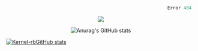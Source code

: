 
  
```python
                                                            Error 404   :(
```

<p align="center">
  <a href="https://skillicons.dev">
    <img src="https://skillicons.dev/icons?i=py,ts,rust,java" />
  </a>
</p>

<p align="center">
  <img alt="Anurag's GitHub stats" src="https://github-readme-stats.vercel.app/api?username=Kernel-rb&show_icons=true&theme=tokyonight">
 
</p>

[![Kernel-rbGitHub stats](https://github-readme-stats.vercel.app/api/top-langs?username=Kernel-rb&hide=html,scss,stylus,blade,css,javascript,cmake&theme=tokyonight&show_icons=true)](https://github.com/Kernel-rb)
